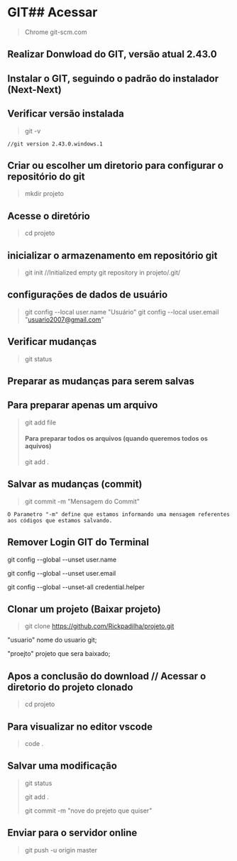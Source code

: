 # GIT## Acessar 
>Chrome git-scm.com

## Realizar Donwload do GIT, versão atual 2.43.0

## Instalar o GIT, seguindo o padrão do instalador (Next-Next)

## Verificar versão instalada
> git -v
> 
    //git version 2.43.0.windows.1

## Criar ou escolher um diretorio para configurar o repositório do git
> mkdir projeto 

## Acesse o diretório
> cd projeto 

## inicializar o armazenamento em repositório git
> git init
        //Initialized empty git repository in projeto/.git/

## configurações de dados de usuário 
> git config --local user.name "Usuário"
> git config --local user.email "usuario2007@gmail.com"


## Verificar mudanças
> git status 

## Preparar as mudanças para serem salvas 

## Para preparar apenas um arquivo
> git add file
> #### Para preparar todos os arquivos (quando queremos todos os aquivos)
> git add .


## Salvar as mudanças (commit)
> git commit -m "Mensagem do Commit"
>
    O Parametro "-m" define que estamos informando uma mensagem referentes aos códigos que estamos salvando. 


## Remover Login GIT do Terminal


git config --global --unset user.name

git config --global --unset user.email

git config --global --unset-all credential.helper


## Clonar um projeto (Baixar projeto)
> git clone https://github.com/Rickpadilha/projeto.git
> 
"usuario" nome do usuario git;

"proejto" projeto que sera baixado;

## Apos a conclusão do download // Acessar o diretorio do projeto clonado 

> cd projeto 


## Para visualizar no editor vscode
> code .


## Salvar uma modificação

> git status
> 
> git add .
> 
> git commit -m "nove do prejeto que quiser"


## Enviar para o servidor online 
> git push -u origin master
